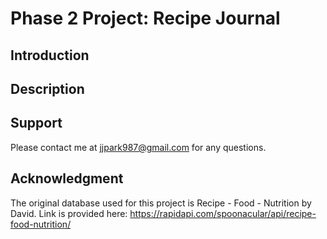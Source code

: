# Phase 2 Project: Recipe Journal

## Introduction



## Description



## Support

Please contact me at jjpark987@gmail.com for any questions.

## Acknowledgment

The original database used for this project is Recipe - Food - Nutrition by David. Link is provided here:
https://rapidapi.com/spoonacular/api/recipe-food-nutrition/